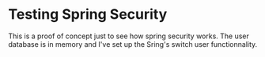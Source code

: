 # Testing Spring Security

This is a proof of concept just to see how spring security works.
The user database is in memory and I've set up the Sring's switch user functionnality.

